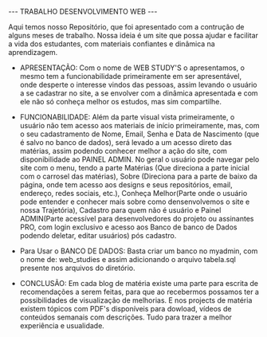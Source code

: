 --- TRABALHO DESENVOLVIMENTO WEB ---

Aqui temos nosso Repositório, que foi apresentado com a contrução de alguns meses de trabalho.
Nossa ideia é um site que possa ajudar e facilitar a vida dos estudantes, com materiais confiantes e dinâmica na aprendizagem.

* APRESENTAÇÃO:
Com o nome de WEB STUDY'S o apresentamos, o mesmo tem a funcionabilidade primeiramente em ser apresentável, onde desperte o interesse vindos das pessoas, assim levando o usuário a se cadastrar no site, a se envolver com a dinâmica apresentada e com ele não só conheça melhor os estudos, mas sim compartilhe.


* FUNCIONABILIDADE:
Além da parte visual vista primeiramente, o usuário não tem acesso aos materiais de início primeiramente, mas, com o seu cadastramento de Nome, Email, Senha e Data de Nascimento (que é salvo no banco de dados), será levado a um acesso direto das matérias, assim podendo conhecer melhor a ação do site, com disponibilidade ao PAINEL ADMIN. No geral o usuário pode navegar pelo site com o menu, tendo a parte Matérias (Que direciona a parte inicial com o carrosel das matérias), Sobre (Direciona para a parte de baixo da página, onde tem acesso aos designs e seus repositórios, email, endereço, redes sociais, etc.), Conheça Melhor(Parte onde o usuário pode entender e conhecer mais sobre como densenvolvemos o site e nossa Trajetória), Cadastro para quem não é usuário e Painel ADMIN(Parte acessível para desenvolvedores do projeto ou assinantes PRO, com login exclusivo e acesso aos Banco de banco de Dados podendo deletar, editar usuários) pós cadastro.

* Para Usar o BANCO DE DADOS: Basta criar um banco no myadmin, com o nome de: web_studies e assim adicionando o arquivo tabela.sql presente nos arquivos do diretório.

* CONCLUSÃO: 
Em cada blog de matéria existe uma parte para escrita de recomendações a serem feitas, para que ao recebermos possamos ter a possibilidades de visualização de melhorias. E nos projects de matéria existem tópicos com PDF's disponíveis para dowload, vídeos de conteúdos semanais com descrições. Tudo para trazer a melhor experiência e usualidade.